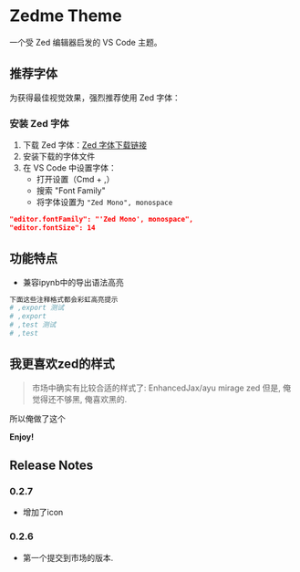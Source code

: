 # Zedme Theme

一个受 Zed 编辑器启发的 VS Code 主题。

## 推荐字体

为获得最佳视觉效果，强烈推荐使用 Zed 字体：

### 安装 Zed 字体

1. 下载 Zed 字体：[Zed 字体下载链接](https://zed.dev/fonts)
2. 安装下载的字体文件
3. 在 VS Code 中设置字体：
   - 打开设置（Cmd + ,）
   - 搜索 "Font Family"
   - 将字体设置为 `"Zed Mono", monospace`

```json
"editor.fontFamily": "'Zed Mono', monospace",
"editor.fontSize": 14
```

## 功能特点
* 兼容ipynb中的导出语法高亮
```py
下面这些注释格式都会彩虹高亮提示
# ,export 测试
# ,export
# ,test 测试
# ,test

```

## 我更喜欢zed的样式
> 市场中确实有比较合适的样式了:  EnhancedJax/ayu mirage zed
> 但是, 俺觉得还不够黑, 俺喜欢黑的.

所以俺做了这个


**Enjoy!**

## Release Notes
### 0.2.7
* 增加了icon

### 0.2.6
* 第一个提交到市场的版本.

